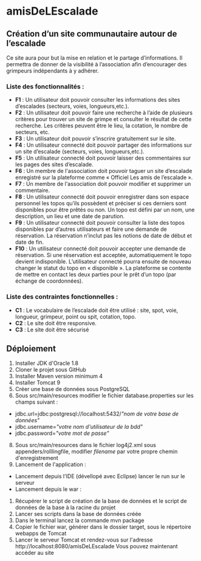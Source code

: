 # amisDeLEscalade
## **Création d’un site communautaire autour de l’escalade**

Ce site aura pour but la mise en relation et le partage d’informations.
Il permettra de donner de la visibilité à l’association afin d’encourager des grimpeurs indépendants à y adhérer.

### **Liste des fonctionnalités :**
- **F1** : Un utilisateur doit pouvoir consulter les informations des sites d’escalades (secteurs, voies, longueurs, ​etc.​).
- **F2** : Un utilisateur doit pouvoir faire une recherche à l’aide de plusieurs critères pour trouver un site de grimpe et consulter le résultat de cette recherche. Les critères peuvent être le lieu, la cotation, le nombre de secteurs, ​etc​.
- **F3** : Un utilisateur doit pouvoir s’inscrire gratuitement sur le site.
- **F4** : Un utilisateur connecté doit pouvoir partager des informations sur un site d’escalade (secteurs, voies, longueurs, ​etc​.).
- **F5** : Un utilisateur connecté doit pouvoir laisser des commentaires sur les pages des sites d’escalade.
- **F6** : Un membre de l'association doit pouvoir taguer un site d’escalade enregistré sur la plateforme comme « Officiel Les amis de l’escalade ».
- **F7** : Un membre de l'association doit pouvoir modifier et supprimer un commentaire.
- **F8** : Un utilisateur connecté doit pouvoir enregistrer dans son espace personnel les topos qu’ils possèdent et préciser si ces derniers sont disponibles pour être prêtés ou non. Un topo est défini par un nom, une description, un lieu et une date de parution.
- **F9** : Un utilisateur connecté doit pouvoir consulter la liste des topos disponibles par d’autres utilisateurs et faire une demande de réservation. La réservation n’inclut pas les notions de date de début et date de fin.
- **F10** : Un utilisateur connecté doit pouvoir accepter une demande de réservation. Si une réservation est acceptée, automatiquement le topo devient indisponible. L’utilisateur connecté pourra ensuite de nouveau changer le statut du topo en « disponible ». La plateforme se contente de mettre en contact les deux parties pour le prêt d’un topo (par échange de coordonnées).

### **Liste des contraintes fonctionnelles :**
- **C1** : Le vocabulaire de l’escalade doit être utilisé : site, spot, voie, longueur, grimpeur, point ou spit, cotation, topo.
- **C2** : Le site doit être ​responsive​.
- **C3** : Le site doit être sécurisé

## **Déploiement**
1. Installer JDK d'Oracle 1.8
2. Cloner le projet sous GitHub
3. Installer Maven version minimum 4
4. Installer Tomcat 9
5. Créer une base de données sous PostgreSQL
6. Sous src/main/resources modifier le fichier database.properties sur les champs suivant : 
 - jdbc.url=jdbc:postgresql://localhost:5432/*"nom de votre base de données"*
 - jdbc.username=*"votre nom d'utilisateur de la bdd"*
 - jdbc.password=*"votre mot de passe"*
8. Sous src/main/resources dans le fichier log4j2.xml sous appenders/rolllingfile, modifier *filename* par votre propre chemin d'enregistrement
9. Lancement de l'application :
 - Lancement depuis l'IDE (dévellopé avec Eclipse) lancer le run sur le serveur
 - Lancement depuis le war :
  1. Récupérer le script de création de la base de données et le script de données de la base à la racine du projet
  2. Lancer ses scripts dans la base de données créée
  3. Dans le terminal lancez la commande mvn package
  4. Copier le fichier war, générer dans le dossier target, sous le répertoire webapps de Tomcat
  5. Lancer le serveur Tomcat et rendez-vous sur l'adresse http://localhost:8080/amisDeLEscalade
Vous pouvez maintenant accéder au site